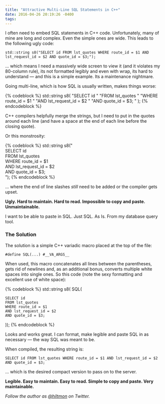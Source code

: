 ```yaml
---
title: "Attractive Multi-Line SQL Statements in C++"
date: 2016-04-26 20:19:26 -0400
tags: 
---
```


I often need to embed SQL statements in C++ code. Unfortunately, many of mine are long and complex. Even the simple ones are wide. This leads to the following ugly code:

	std::string s8("SELECT id FROM lst_quotes WHERE route_id = $1 AND lst_request_id = $2 AND quote_id = $3;");

... which means I need a massively wide screen to view it (and it violates my 80-column rule), its not formatted legibly and even with wrap, its hard to understand — and this is a simple example. Its a maintenance nightmare.

Going multi-line, which is how SQL is usually written, makes things worse:

{% codeblock %}
std::string s8(
  "SELECT id "
  "FROM lst_quotes "
  "WHERE route_id = $1 "
  "AND lst_request_id = $2 "
  "AND quote_id = $3; "
);
{% endcodeblock %}

C++ compilers helpfully merge the strings, but I need to put in the quotes around each line (and have a space at the end of each line before the closing quote).

Or this monstrosity:

{% codeblock %}
std::string s8("\
  SELECT id \
  FROM lst_quotes \
  WHERE route_id = $1 \
  AND lst_request_id = $2 \
  AND quote_id = $3; \
");
{% endcodeblock %}

... where the end of line slashes *still* need to be added or the compiler gets upset.

**Ugly. Hard to maintain. Hard to read. Impossible to copy and paste. Unmaintainable.**

I want to be able to paste in SQL. Just SQL. As Is. From my database query tool.

### The Solution

The solution is a simple C++ variadic macro placed at the top of the file:

	#define SQL(...) #__VA_ARGS__

When used, this macro concatenates all lines between the parentheses, gets rid of newlines and, as an additional bonus, converts multiple white spaces into single ones. So this code (note the sexy formatting and excellent use of white space):

{% codeblock %}
  std::string s8( SQL(
  
    SELECT id
    FROM lst_quotes
    WHERE route_id = $1
    AND lst_request_id = $2
    AND quote_id = $3;
    
  ));
{% endcodeblock %}

Looks and works great. I can format, make legible and paste SQL in as necessary — the way SQL was meant to be.

When compiled, the resulting string is:

	SELECT id FROM lst_quotes WHERE route_id = $1 AND lst_request_id = $2 AND quote_id = $3;
	
... which is the desired compact version to pass on to the server.

**Legible. Easy to maintain. Easy to read. Simple to copy and paste. Very maintainable.**

*Follow the author as [@hiltmon](https://twitter.com/hiltmon) on Twitter.*

